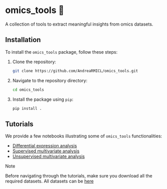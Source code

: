 # omics_tools 🧬

A collection of tools to extract meaningful insights from omics datasets.

## Installation

To install the `omics_tools` package, follow these steps:

1. Clone the repository:
    ```sh
    git clone https://github.com/AndreaRMICL/omics_tools.git
    ```

2. Navigate to the repository directory:
    ```sh
    cd omics_tools
    ```

3. Install the package using `pip`:
    ```sh
    pip install .
    ```

## Tutorials

We provide a few notebooks illustrating some of `omics_tools` functionalities:
* [Differential expression analysis](notebooks/differential_expression.ipynb)
* [Supervised multivariate analysis](notebooks/multivariate_supervised.ipynb)
* [Unsupervised multivariate analysis](notebooks/multivariate_unsupervised.ipynb)

> [!NOTE]
>
> Before navigating through the tutorials, make sure you download all the required
> datasets. All datasets can be [here](https://github.com/AndreaRMICL/datasets/tree/main/transcriptomics)


